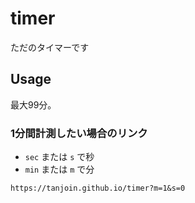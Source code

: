 # timer

ただのタイマーです

## Usage

最大99分。

### 1分間計測したい場合のリンク

- `sec` または `s` で秒
- `min` または `m` で分

```
https://tanjoin.github.io/timer?m=1&s=0
```